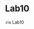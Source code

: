 # Lab10
งาน Lab10
<!DOCTYPE html>
<html>
<head>
<title> Creating Maps with Leaflet </title>
<link rel="stylesheet" href=https://unpkg.com/leaflet@1.9.3/dist/leaflet.css integrity="sha256-kLaT2GOSpHechhsozzB+flnD+zUyjE2LlfWPgU04xyI="crossorigin=""/>
<script src=https://unpkg.com/leaflet@1.9.3/dist/leaflet.js integrity="sha256-WBkoXOwTeyKclOHuWtc+i2uENFpDZ9YPdf5Hf+D7ewM=" crossorigin=""></script>

</head>
<body>
<div id="map" style="height: 600px"> </div>
<script>
var map = L.map('map').setView([13.7563, 100.5018], 10);
L.tileLayer('http://{s}.tile.openstreetmap.org/{z}/{x}/{y}.png', {
    attribution: '&copy; <a href="http://osm.org/copyright">OpenStreetMap</a> contributors'
}).addTo(map);
var greenIcon = L.icon({
iconUrl: 'pin.png',
iconSize:     [30, 30], // size of the icon
iconAnchor:   [45, 45], // point of the icon which will correspond to marker's location
popupAnchor:  [0, -39] // point from which the popup should open relative to the iconAnchor		
});


L.marker([13.75018, 100.49188],{icon:greenIcon}).addTo(map).bindPopup("<b>The Grand Palace</b><br>Pranakorn district, Bangkok<br>");
L.marker([13.72669, 100.51034],{icon:greenIcon}).addTo(map).bindPopup("<b>Iconsiam</b><br>Khlong San district, Bangkok<br>");
L.marker([13.74678, 100.53499],{icon:greenIcon}).addTo(map).bindPopup("<b>Siam Paragon</b><br>Pathumwan district, Bangkok<br>");
L.marker([13.70417, 100.50290],{icon:greenIcon}).addTo(map).bindPopup("<b>Asiatique</b><br>Bang Kho Laem district, Bangkok<br>");
L.marker([13.98936, 100.61825],{icon:greenIcon}).addTo(map).bindPopup("<b>Future Park Rangsit</b><br>Thanyaburi district, Pathum Thani<br>");
L.marker([13.74632, 100.49285],{icon:greenIcon}).addTo(map).bindPopup("<b>Wat Arun Ratchawararam</b><br>Bangkok Yai district, Bangkok<br>");
L.marker([13.91806, 100.54735],{icon:greenIcon}).addTo(map).bindPopup("<b>Thunderdome Stadium</b><br>Pak Kret district, Nonthaburi<br>");
L.marker([13.86552, 100.70343],{icon:greenIcon}).addTo(map).bindPopup("<b>Safari World</b><br>Khlong Sam Wa district, Bangkok<br>");



</script>
</body>
</html>
